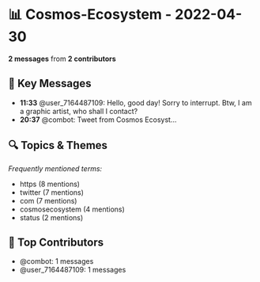 # 📊 Cosmos-Ecosystem - 2022-04-30
**2 messages** from **2 contributors**

## 💬 Key Messages
- **11:33** @user_7164487109: Hello, good day! Sorry to interrupt.
Btw, I am a graphic artist, who shall I contact?
- **20:37** @combot: [‌‌‌‌‎⁠](https://twitter.com/CosmosEcosystem/status/1520502546640609283)Tweet from Cosmos Ecosyst...

## 🔍 Topics & Themes
*Frequently mentioned terms:*
- https (8 mentions)
- twitter (7 mentions)
- com (7 mentions)
- cosmosecosystem (4 mentions)
- status (2 mentions)

## 👥 Top Contributors
- @combot: 1 messages
- @user_7164487109: 1 messages